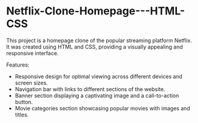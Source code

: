 # Netflix-Clone-Homepage---HTML-CSS
This project is a homepage clone of the popular streaming platform Netflix. It was created using HTML and CSS, providing a visually appealing and responsive interface.

Features:
- Responsive design for optimal viewing across different devices and screen sizes.
- Navigation bar with links to different sections of the website.
- Banner section displaying a captivating image and a call-to-action button.
- Movie categories section showcasing popular movies with images and titles.
